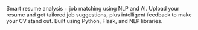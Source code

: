 Smart resume analysis + job matching using NLP and AI. Upload your resume and get tailored job suggestions, plus intelligent feedback to make your CV stand out. Built using Python, Flask, and NLP libraries.
